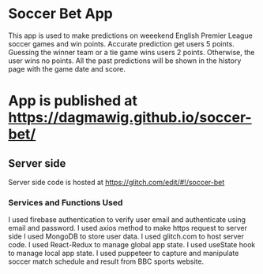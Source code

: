 # Soccer Bet App
This app is used to make predictions on weeekend English Premier League soccer games and win points. 
Accurate prediction get users 5 points. Guessing the winner team or a tie game wins users 2 points. Otherwise, the user wins no points.
All the past predictions will be shown in the history page with the game date and score.

# App is published at https://dagmawig.github.io/soccer-bet/

## Server side
Server side code is hosted at https://glitch.com/edit/#!/soccer-bet

### Services and Functions Used
I used firebase authentication to verify user email and authenticate using email and password.
I used axios method to make https request to server side
I used MongoDB to store user data.
I used glitch.com to host server code.
I used React-Redux to manage global app state.
I used useState hook to manage local app state.
I used puppeteer to capture and manipulate soccer match schedule and result from BBC sports website.